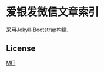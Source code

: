 # 爱银发微信文章索引

采用[Jekyll-Bootstrap](https://github.com/plusjade/jekyll-bootstrap/)构建.


## License

[MIT](http://opensource.org/licenses/MIT)

